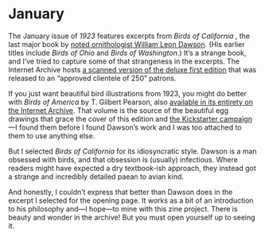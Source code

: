 # January

The January issue of _1923_ features excerpts from _Birds of California_ , the last major book by [noted ornithologist William Leon Dawson](https://en.wikipedia.org/wiki/William_Leon_Dawson). (His earlier titles include _Birds of Ohio_ and _Birds of Washington_.) It’s a strange book, and I’ve tried to capture some of that strangeness in the excerpts. The Internet Archive hosts [a scanned version of the deluxe first edition](https://archive.org/details/birdsofcaliforni01daws) that was released to an “approved clientele of 250” patrons.

If you just want beautiful bird illustrations from 1923, you might do better with _Birds of America_ by T. Gilbert Pearson, also [available in its entirety on the Internet Archive](https://archive.org/details/birdsofamerica01pear). That volume is the source of the beautiful egg drawings that grace the cover of this edition and [the Kickstarter campaign](https://www.kickstarter.com/projects/887675031/1923-a-monthly-zine-of-public-domain-treasures)—I found them before I found Dawson’s work and I was too attached to them to use anything else.

But I selected _Birds of California_ for its idiosyncratic style. Dawson is a man obsessed with birds, and that obsession is (usually) infectious. Where readers might have expected a dry textbook-ish approach, they instead got a strange and incredibly detailed paean to avian kind.

And honestly, I couldn’t express that better than Dawson does in the excerpt I selected for the opening page. It works as a bit of an introduction to his philosophy and—I hope—to mine with this zine project. There is beauty and wonder in the archive! But you must open yourself up to seeing it.
